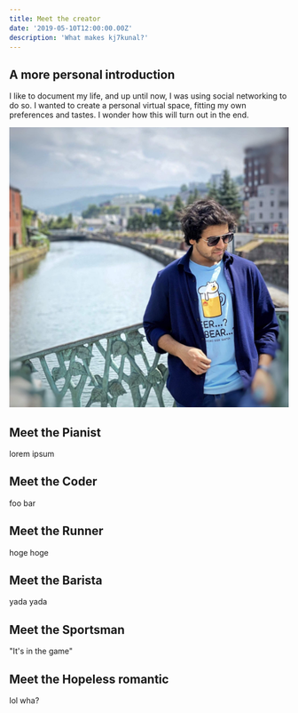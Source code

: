 ```yaml
---
title: Meet the creator
date: '2019-05-10T12:00:00.00Z'
description: 'What makes kj7kunal?'
---
```


## A more personal introduction

I like to document my life, and up until now, I was using social networking to do so. I wanted to create a personal virtual space, fitting my own preferences and tastes. I wonder how this will turn out in the end.

![Profile Picture](profile.jpg)

## Meet the Pianist

lorem ipsum

## Meet the Coder

foo bar

## Meet the Runner

hoge hoge

## Meet the Barista

yada yada

## Meet the Sportsman

"It's in the game"

## Meet the Hopeless romantic

lol wha?
